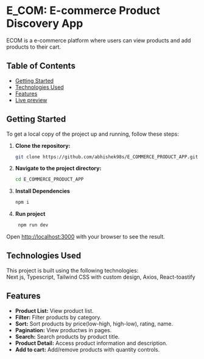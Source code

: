 # E_COM: E-commerce Product Discovery App

ECOM is a e-commerce platform where users can view products and add products to their cart.

## Table of Contents

- [Getting Started](#getting-started)
- [Technologies Used](#technologies-used)
- [Features](#features)
- [Live preview](#live-preview)

## Getting Started

To get a local copy of the project up and running, follow these steps:

1. **Clone the repository:**

   ```bash
   git clone https://github.com/abhishek98s/E_COMMERCE_PRODUCT_APP.git
   ```

2. **Navigate to the project directory:**

   ```bash
   cd E_COMMERCE_PRODUCT_APP
   ```

3. **Install Dependencies**

   ```bash
   npm i
   ```

4. **Run project**

   ```bash
    npm run dev
   ```

Open [http://localhost:3000](http://localhost:3000) with your browser to see the result.

## Technologies Used

This project is built using the following technologies:<br>
Next js, Typescript, Tailwind CSS with custom design, Axios, React-toastify

## Features

- **Product List:** View product list.
- **Filter:** Filter products by category.
- **Sort:** Sort products by price(low-high, high-low), rating, name.
- **Pagination:** View productws in pages.
- **Search:** Search products by product title.
- **Product Detail:** Access product information and description.
- **Add to cart:** Add/remove products with quantity controls.
